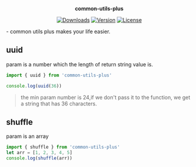 <p align="center"><b>common-utils-plus</b></p>
<p align="center">
  <a href="https://npmcharts.com/compare/common-utils-plus?minimal=true"><img src="https://img.shields.io/npm/dm/common-utils-plus.svg?sanitize=true" alt="Downloads"></a>
  <a href="https://www.npmjs.com/package/common-utils-plus"><img src="https://img.shields.io/npm/v/common-utils-plus.svg?sanitize=true" alt="Version"></a>
  <a href="https://www.npmjs.com/package/common-utils-plus"><img src="https://img.shields.io/npm/l/common-utils-plus.svg?sanitize=true" alt="License"></a>
</p>
- common utils plus makes your life easier.

## uuid 
param is a number which the length of return string value is.
```javascript 1.8
import { uuid } from 'common-utils-plus'

console.log(uuid(36))
```

> the min param number is 24,if we don't pass it to the function, we get a string that has 36 characters.

## shuffle
param is an array
```javascript 1.8
import { shuffle } from 'common-utils-plus'
let arr = [1, 2, 3, 4, 5]
console.log(shuffle(arr))
```
